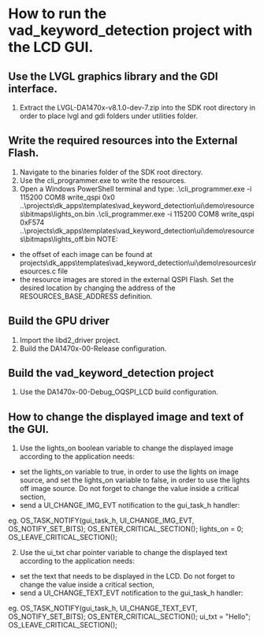 # How to run the vad_keyword_detection project with the LCD GUI.

## Use the LVGL graphics library and the GDI interface.
1. Extract the LVGL-DA1470x-v8.1.0-dev-7.zip into the SDK root directory in order to place lvgl and gdi folders under utilities folder.

## Write the required resources into the External Flash. 
1. Navigate to the binaries folder of the SDK root directory.
2. Use the cli_programmer.exe to write the resources.
3. Open a Windows PowerShell terminal and type:
.\cli_programmer.exe -i 115200 COM8 write_qspi 0x0 ..\projects\dk_apps\templates\vad_keyword_detection\ui\demo\resources\bitmaps\lights_on.bin
.\cli_programmer.exe -i 115200 COM8 write_qspi 0xF574 ..\projects\dk_apps\templates\vad_keyword_detection\ui\demo\resources\bitmaps\lights_off.bin
NOTE: 
* the offset of each image can be found at projects\dk_apps\templates\vad_keyword_detection\ui\demo\resources\resources.c file
* the resource images are stored in the external QSPI Flash. Set the desired location by changing the address of the RESOURCES_BASE_ADDRESS definition.

## Build the GPU driver
1. Import the libd2_driver project.
2. Build the DA1470x-00-Release configuration.

## Build the vad_keyword_detection project 
1. Use the DA1470x-00-Debug_OQSPI_LCD build configuration.

## How to change the displayed image and text of the GUI.
1. Use the lights_on boolean variable to change the displayed image according to the application needs: 
* set the lights_on variable to true, in order to use the lights on image source, and set the lights_on variable to false, in order to use the lights off image source. Do not forget to change the value inside a critical section,
* send a UI_CHANGE_IMG_EVT notification to the gui_task_h handler:

eg. OS_TASK_NOTIFY(gui_task_h, UI_CHANGE_IMG_EVT, OS_NOTIFY_SET_BITS);
    OS_ENTER_CRITICAL_SECTION();
    lights_on = 0;
    OS_LEAVE_CRITICAL_SECTION();
    
2. Use the ui_txt char pointer variable to change the displayed text according to the application needs:
* set the text that needs to be displayed in the LCD. Do not forget to change the value inside a critical section,
* send a UI_CHANGE_TEXT_EVT notification to the gui_task_h handler:

eg. OS_TASK_NOTIFY(gui_task_h, UI_CHANGE_TEXT_EVT, OS_NOTIFY_SET_BITS);
    OS_ENTER_CRITICAL_SECTION();
    ui_txt = "Hello";
    OS_LEAVE_CRITICAL_SECTION();
 
